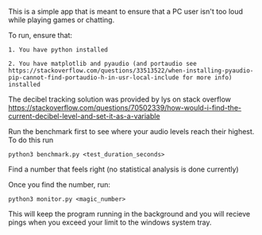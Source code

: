 This is a simple app that is meant to ensure that a PC user isn't too loud while playing games or chatting.

To run, ensure that:

    1. You have python installed

    2. You have matplotlib and pyaudio (and portaudio see https://stackoverflow.com/questions/33513522/when-installing-pyaudio-pip-cannot-find-portaudio-h-in-usr-local-include for more info) installed 

The decibel tracking solution was provided by lys on stack overflow https://stackoverflow.com/questions/70502339/how-would-i-find-the-current-decibel-level-and-set-it-as-a-variable

Run the benchmark first to see where your audio levels reach their highest. To do this run

    python3 benchmark.py <test_duration_seconds>

Find a number that feels right (no statistical analysis is done currently)

Once you find the number, run:
    
    python3 monitor.py <magic_number>

This will keep the program running in the background and you will recieve pings when you exceed your limit to the windows system tray.
